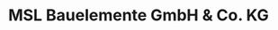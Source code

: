 ---
title: "MSL Bauelemente GmbH & Co. KG"
url: /dessau-rosslau/msl-bauelemente-gmbh-und-co-kg/
shop: Glaserei
---